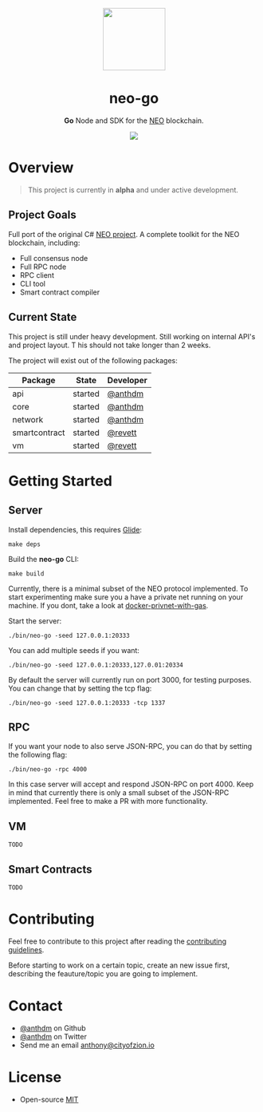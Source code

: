 <p align="center">
<img 
    src="http://res.cloudinary.com/vidsy/image/upload/v1503160820/CoZ_Icon_DARKBLUE_200x178px_oq0gxm.png" 
    width="125px"
  >
</p>

<h1 align="center">neo-go</h1>

<p align="center">
  <b>Go</b> Node and SDK for the <a href="https://neo.org">NEO</a> blockchain.
</p>

<p align="center">
  <a href="https://travis-ci.org/anthdm/neo-go">
    <img src="https://travis-ci.org/anthdm/neo-go.svg?branch=master">
  </a>
</p>

# Overview

> This project is currently in **alpha** and under active development.

## Project Goals

Full port of the original C# [NEO project](https://github.com/neo-project). 
A complete toolkit for the NEO blockchain, including:

- Full consensus node
- Full RPC node
- RPC client
- CLI tool
- Smart contract compiler

## Current State

This project is still under heavy development. Still working on internal API's and project layout. T
his should not take longer than 2 weeks. 

The project will exist out of the following packages:

| Package       | State   | Developer                            |
|---------------|---------|--------------------------------------|
| api           | started | [@anthdm](https://github.com/anthdm) |
| core          | started | [@anthdm](https://github.com/anthdm) |
| network       | started | [@anthdm](https://github.com/anthdm) |
| smartcontract | started | [@revett](https://github.com/revett) |
| vm            | started | [@revett](https://github.com/revett) |

# Getting Started 

## Server

Install dependencies, this requires [Glide](https://github.com/Masterminds/glide#install):

```
make deps
```

Build the **neo-go** CLI:

```
make build
```

Currently, there is a minimal subset of the NEO protocol implemented. 
To start experimenting make sure you a have a private net running on your machine. 
If you dont, take a look at [docker-privnet-with-gas](https://hub.docker.com/r/metachris/neo-privnet-with-gas/). 

Start the server:

```
./bin/neo-go -seed 127.0.0.1:20333
```

You can add multiple seeds if you want:

```
./bin/neo-go -seed 127.0.0.1:20333,127.0.01:20334
```

By default the server will currently run on port 3000, for testing purposes. 
You can change that by setting the tcp flag:

```
./bin/neo-go -seed 127.0.0.1:20333 -tcp 1337
```

## RPC

If you want your node to also serve JSON-RPC, you can do that by setting the following flag:

```
./bin/neo-go -rpc 4000
```

In this case server will accept and respond JSON-RPC on port 4000. 
Keep in mind that currently there is only a small subset of the JSON-RPC implemented. 
Feel free to make a PR with more functionality.

## VM

```
TODO
```

## Smart Contracts

```
TODO
```

# Contributing

Feel free to contribute to this project after reading the 
[contributing guidelines](https://github.com/anthdm/neo-go/blob/master/CONTRIBUTING.md).

Before starting to work on a certain topic, create an new issue first, 
describing the feauture/topic you are going to implement.

# Contact

- [@anthdm](https://github.com/anthdm) on Github
- [@anthdm](https://twitter.com/anthdm) on Twitter
- Send me an email anthony@cityofzion.io

# License

- Open-source [MIT](https://github.com/anthdm/neo-go/blob/master/LICENCE.md)
